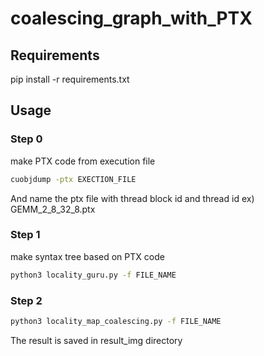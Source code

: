 # coalescing_graph_with_PTX
## Requirements
pip install -r requirements.txt
## Usage
### Step 0
make PTX code from execution file
```bash
cuobjdump -ptx EXECTION_FILE
```
And name the ptx file with thread block id and thread id
ex) GEMM_2_8_32_8.ptx
### Step 1
make syntax tree based on PTX code
```bash
python3 locality_guru.py -f FILE_NAME
```
### Step 2
```bash
python3 locality_map_coalescing.py -f FILE_NAME
```
The result is saved in result_img directory

